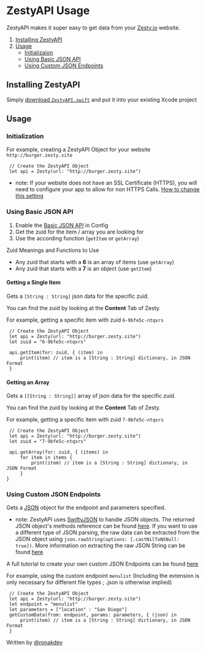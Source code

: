# ZestyAPI Usage

ZestyAPI makes it super easy to get data from your [Zesty.io](https://zesty.io) website.

1. [Installing ZestyAPI](#Installing-Zesty-API)
2. [Usage](#Usage)
	- [Initializaion](#Initializaion)
	- [Using Basic JSON API](#Using-Basic-JSON-API)
	- [Using Custom JSON Endpoints](#Using-Custom-JSON-Endpoints) 

## Installing ZestyAPI

Simply [download `ZestyAPI.swift`](https://raw.githubusercontent.com/zesty-io/zestyburger-iOS/master/ZestyBurger/ZestyAPI.swift) and put it into your existing Xcode project

## Usage

### Initialization


For example, creating a ZestyAPI Object for your website `http://burger.zesty.site`
    
     // Create the ZestyAPI Object
     let api = Zesty(url: "http://burger.zesty.site")
    
- note: If your website does not have an SSL Certificate (HTTPS), you will need to configure your app to allow for non HTTPS Calls. [How to change this setting](https://stackoverflow.com/questions/31254725/transport-security-has-blocked-a-cleartext-http)

### Using Basic JSON API

1. Enable the [Basic JSON API](https://developer.zesty.io/guides/api/basic-api-json-endpoints-guide/) in Config
2. Get the zuid for the item / array you are looking for
3. Use the according function (`getItem` or `getArray`)
   
Zuid Meanings and Functions to Use
    
- Any zuid that starts with a **6** is an array of items (use `getArray`)
- Any zuid that starts with a **7** is an object (use `getItem`)
    

#### Getting a Single Item
Gets a `[String : String]` json data for the specific zuid.
    
 You can find the zuid by looking at the **Content** Tab of Zesty.
 
    
 For example, getting a specific item with zuid `6-9bfe5c-ntqxrs`
    
     // Create the ZestyAPI Object
     let api = Zesty(url: "http://burger.zesty.site")
     let zuid = "6-9bfe5c-ntqxrs"
    
     api.getItem(for: zuid, { (item) in
         print(item) // item is a [String : String] dictionary, in JSON Format
     }
#### Getting an Array
Gets a `[[String : String]]` array of json data for the specific zuid.
    
 You can find the zuid by looking at the **Content** Tab of Zesty.
 
    
 For example, getting a specific item with zuid `7-9bfe5c-ntqxrs`
    
	 // Create the ZestyAPI Object
	 let api = Zesty(url: "http://burger.zesty.site")
	 let zuid = "7-9bfe5c-ntqxrs"
	    
	 api.getArray(for: zuid, { (items) in
	     for item in items {
	         print(item) // item is a [String : String] dictionary, in JSON Format
	     }
 	}

### Using Custom JSON Endpoints
Gets a [JSON](https://github.com/SwiftyJSON/SwiftyJSON#usage) object for the endpoint and parameters specified.

- note: ZestyAPI uses [SwiftyJSON](https://github.com/SwiftyJSON/SwiftyJSON) to handle JSON objects. The returned JSON object's methods reference can be found [here](https://github.com/SwiftyJSON/SwiftyJSON#usage). If you want to use a different type of JSON parsing, the raw data can be extracted from the JSON object using `json.rawString(options: [.castNilToNSNull: true])`. More information on extracting the raw JSON String can be found [here](https://github.com/SwiftyJSON/SwiftyJSON#user-content-string-representation)    
 
    
A full tutorial to create your own custom JSON Endpoints can be found [here](https://developer.zesty.io/docs/code-editor/customizable-json-endpoints-for-content/)
    
    
For example, using the custom endpoint `menulist` (Including the extension is only necessary for different file types ; .json is otherwise implied)
    
 
    
     // Create the ZestyAPI Object
     let api = Zesty(url: "http://burger.zesty.site")
     let endpoint = "menulist"
     let parameters = ["location" : "San Diego"]
     getCustomData(from: endpoint, params: parameters, { (json) in
         print(item) // item is a [String : String] dictionary, in JSON Format
     }
     
Written by [@ronakdev](https://github.ronakshah.net)